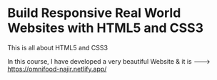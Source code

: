 # Build Responsive Real World Websites with HTML5 and CSS3
 This is all about HTML5 and CSS3

In this course, I have developed a very beautiful Website & it is ---> https://omnifood-najir.netlify.app/ 
